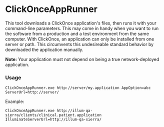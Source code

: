 # ClickOnceAppRunner

This tool downloads a ClickOnce application's files, then runs it with your command-line parameters.
This may come in handy when you want to run the software from a production and a test environment from the same computer.  With ClickOnce, an application can only be installed from one server or path.  This circumvents this undesireable standard behavior by downloaded the application manually.

**Note:** Your application must not depend on being a true network-deployed application.

### Usage

`ClickOnceAppRunner.exe http://server/my.application AppOption=abc ServerUrl=http://server/`

Example:

`ClickOnceAppRunner.exe http://illum-qa-sierra/clients/clinical.patient.application IlluminateServerUrl=http://illum-qa-sierra/`
